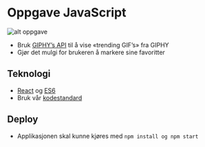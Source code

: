 # Oppgave JavaScript

![alt oppgave](http://giphy.com/embed/rxJaqX8q7GGkw)

* Bruk [GIPHY’s API](https://github.com/Giphy/GiphyAPI) til å vise «trending GIF’s» fra GIPHY
* Gjør det mulgi for brukeren å markere sine favoritter

## Teknologi
* [React](https://facebook.github.io/react/) og [ES6](https://babeljs.io/learn-es2015/)
* Bruk vår [kodestandard](https://github.com/netliferesearch/eslint-config-netliferesearch)

## Deploy
* Applikasjonen skal kunne kjøres med `npm install og npm start`

